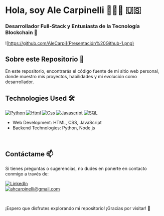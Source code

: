 # Hola, soy Ale Carpinelli 👨🏻‍💻 🇺🇸
### Desarrollador Full-Stack y Entusiasta de la Tecnología Blockchain 🚀

![https://github.com/AleCarpi](Presentación%20Github-1.png)
<br>

## Sobre este Repositorio 📁

En este repositorio, encontrarás el código fuente de mi sitio web personal, donde muestro mis proyectos, habilidades y mi evolución como desarrollador.
<br>

## Technologies Used 🛠️

[![Python](https://img.shields.io/badge/Python-yellow?style=for-the-badge&logo=python&logoColor=white&labelColor=101010)]() [![Html](https://img.shields.io/badge/HTML-white?style=for-the-badge&logo=html5&logoColor=white&labelColor=black&color=%23E34F26)]() [![Css](https://img.shields.io/badge/css-white?style=for-the-badge&logo=css3&logoColor=white&labelColor=black&color=blue)]() [![Javascript](https://img.shields.io/badge/javascript-white?style=for-the-badge&logo=javascript&logoColor=white&labelColor=black&color=%23F7DF1E)]() [![SQL](https://img.shields.io/badge/my%20sql-white?style=for-the-badge&logo=mysql&logoColor=white&labelColor=black&color=%234479A1)]()



- Web Development: HTML, CSS, JavaScript
- Backend Technologies: Python, Node.js

<br>

## Contáctame 📫

Si tienes preguntas o sugerencias, no dudes en ponerte en contacto conmigo a través de:

[![LinkedIn](https://img.shields.io/badge/LinkedIn-white?style=for-the-badge&logo=linkedin&logoColor=white&labelColor=%230A66C2&color=%23363636)](https://www.linkedin.com/in/alejandro-carpinelli-a480b863-)
</br>
[![ahcarpinelli@gmail.com](https://img.shields.io/badge/Personal%20Email-white?style=for-the-badge&logo=gmail&logoColor=white&label=ahcarpinelli%40gmail.com&labelColor=black&color=%23EA4335)](mailto:ahcarpinelli@gmail.com)

<br>

¡Espero que disfrutes explorando mi repositorio! ¡Gracias por visitar! 👋
